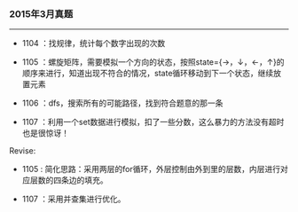 ### 2015年3月真题

------

- 1104 ：找规律，统计每个数字出现的次数 

- 1105 ：螺旋矩阵，需要模拟一个方向的状态，按照state={→，↓，←，↑}的顺序来进行，知道出现不符合的情况，state循环移动到下一个状态，继续放置元素

- 1106 ：dfs，搜索所有的可能路径，找到符合题意的那一条

- 1107 ：利用一个set数据进行模拟，扣了一些分数，这么暴力的方法没有超时也是很惊讶！

Revise:

- 1105 : 简化思路：采用两层的for循环，外层控制由外到里的层数，内层进行对应层数的四条边的填充。

- 1107 ：采用并查集进行优化。
